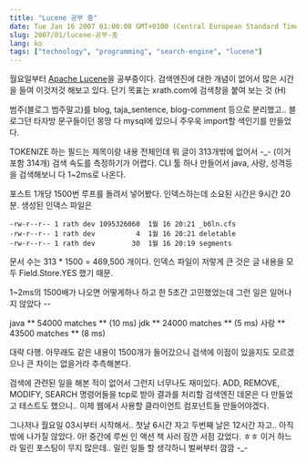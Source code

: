 ```yaml
---
title: "Lucene 공부 중"
date: Tue Jan 16 2007 01:00:00 GMT+0100 (Central European Standard Time)
slug: 2007/01/lucene-공부-중
lang: ko
tags: ["technology", "programming", "search-engine", "lucene"]
---
```


월요일부터 [Apache Lucene](http://lucene.apache.org)을 공부중이다.
검색엔진에 대한 개념이 없어서 많은 시간을 들여 이것저것 해보고 있다.
단기 목표는 xrath.com에 검색창을 붙여 보는 것 (H)

범주(블로그 범주말고)를 blog, taja_sentence, blog-comment 등으로 분리했고..
블로그던 타자방 문구들이던 몽땅 다 mysql에 있으니 주우욱 import할 색인기를 만들었다.

TOKENIZE 하는 필드는 제목이랑 내용 전체인데 뭐 글이 313개밖에 없어서 -_- 
(이거 포함 314개) 검색 속도를 측정하기가 어렵다.
CLI 툴 하나 만들어서 java, 사랑, 성격등을 검색해보니 다 1~2ms로 나온다. 

포스트 1개당 1500번 루프를 돌려서 넣어봤다. 
인덱스하는데 소요된 시간은 9시간 20분. 생성된 인덱스 파일은 


```
-rw-r--r-- 1 rath dev 1095326060  1월 16 20:21 _b6ln.cfs
-rw-r--r-- 1 rath dev          4  1월 16 20:21 deletable
-rw-r--r-- 1 rath dev         30  1월 16 20:19 segments
```


문서 수는 313 * 1500 = 469,500 개이다.
인덱스 파일이 저렇게 큰 것은 글 내용을 모두 Field.Store.YES 했기 때문.

1~2ms의 1500배가 나오면 어떻게하나 하고 한 5초간 고민했었는데 그런 일은 일어나지 않았다 --

java
** 54000 matches ** (10 ms)
jdk
** 24000 matches ** (5 ms)
사랑
** 43500 matches ** (8 ms)

대략 다행. 아무래도 같은 내용이 1500개가 들어갔으니 검색에 이점이 있을지도 모르겠으나 큰 차이는 없을거라 추측해본다. 

검색에 관련된 일을 해본 적이 없어서 그런지 너무나도 재미있다.
ADD, REMOVE, MODIFY, SEARCH 명령어들을 tcp로 받아 결과를 처리할 검색엔진 데몬은 다 만들었고
테스트도 했으니.. 이제 웹에서 사용할 클라이언트 컴포넌트들 만들어야겠다. 

그나저나 월요일 03시부터 시작해서.. 첫날 6시간 자고 두번째 날은 12시간 자고..
아직 밖에 나가질 않았다. 아! 중간에 루씬 인 액션 책 사러 잠깐 서점 갔었다. ㅎㅎ
이거 하느라 밀린 포스팅이 무지 많은데.. 밀린 일들 할 생각하니 벌써부터 깜깜 -_-
